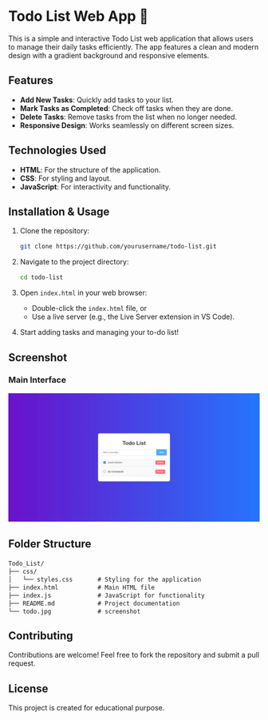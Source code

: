 # Todo List Web App 📝

This is a simple and interactive Todo List web application that allows users to manage their daily tasks efficiently. The app features a clean and modern design with a gradient background and responsive elements.

## Features
- **Add New Tasks**: Quickly add tasks to your list.
- **Mark Tasks as Completed**: Check off tasks when they are done.
- **Delete Tasks**: Remove tasks from the list when no longer needed.
- **Responsive Design**: Works seamlessly on different screen sizes.

## Technologies Used
- **HTML**: For the structure of the application.
- **CSS**: For styling and layout.
- **JavaScript**: For interactivity and functionality.

## Installation & Usage
1. Clone the repository:
    ```bash
    git clone https://github.com/yourusername/todo-list.git
    ```
2. Navigate to the project directory:
    ```bash
    cd todo-list
    ```
3. Open `index.html` in your web browser:
    - Double-click the `index.html` file, or
    - Use a live server (e.g., the Live Server extension in VS Code).

4. Start adding tasks and managing your to-do list!

## Screenshot
### Main Interface
![Todo List Screenshot](todo.jpg)

## Folder Structure
```
Todo_List/
├── css/
│   └── styles.css       # Styling for the application
├── index.html           # Main HTML file
├── index.js             # JavaScript for functionality
├── README.md            # Project documentation
└── todo.jpg             # screenshot
```

## Contributing
Contributions are welcome! Feel free to fork the repository and submit a pull request.

## License
This project is created for educational purpose.
